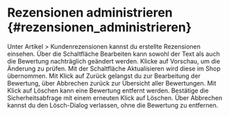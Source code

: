 # Rezensionen administrieren {#rezensionen_administrieren}

Unter Artikel \> Kundenrezensionen kannst du erstellte Rezensionen einsehen. Über die Schaltfläche Bearbeiten kann sowohl der Text als auch die Bewertung nachträglich geändert werden. Klicke auf Vorschau, um die Änderung zu prüfen. Mit der Schaltfläche Aktualisieren wird diese im Shop übernommen. Mit Klick auf Zurück gelangst du zur Bearbeitung der Bewertung, über Abbrechen zurück zur Übersicht aller Bewertungen. Mit Klick auf Löschen kann eine Bewertung entfernt werden. Bestätige die Sicherheitsabfrage mit einem erneuten Klick auf Löschen. Über Abbrechen kannst du den Lösch-Dialog verlassen, ohne die Bewertung zu entfernen.



